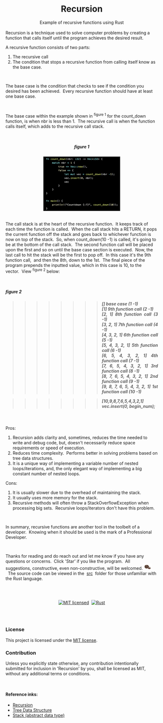<h1><div align="center">Recursion</div></h1>
<div align="center">Example of recursive functions using Rust</div>
<br>
Recursion is a technique used to solve computer problems by creating a function that calls itself until the program achieves the desired result.

<br>

A recursive function consists of two parts: 
<ol>
    <li>The recursive call
    <li>The condition that stops a recursive function from calling itself know as the base case.
</ol>

<br>

The base case is the condition that checks to see if the condition you desired has been achieved.&nbsp;&nbsp;Every recursive function should have at least one base case.

<br>

 The base case within the example shown in <sup>figure 1</sup>&nbsp;for the count_down function,&nbsp;is when nbr is less than 1.&nbsp;&nbsp;The recursive call is when the function calls itself,&nbsp;which adds to the recursive call stack.

<br>

<h5><em><div align="center">figure 1</div></em></h5>

<div align="center">
        <img src="images/count_down.jpg" alt="View the count_down 
            function in src/main.rs"
                    width="250"
                    height="175"
                    border="2"
        />

</div>

<br>

The call stack is at the heart of the recursive function.&nbsp;&nbsp;It keeps track of each time the function is called.&nbsp;&nbsp;When the call stack hits a RETURN,&nbsp;it pops the current function off the stack and goes back to whichever function is now on top of the stack.&nbsp;&nbsp;So,&nbsp;when count_down(10 -1) is called,&nbsp;it's going to be at the bottom of the call stack.&nbsp;&nbsp;The second function call will be placed upon the first and so on until the base case section is executed.&nbsp;&nbsp;Now,&nbsp;the last call to hit the stack will be the first to pop off.&nbsp;&nbsp;In this case it's the 9th function call,&nbsp; and then the 8th,&nbsp;down to the 1st.&nbsp;&nbsp;The final piece of the program prepends the inputted value,&nbsp;which in this case is 10,&nbsp;to the vector.&nbsp;&nbsp;View <sup>figure 2</sup> below: 

<br>

<h5><em><div align="justify">figure 2</div></em></h5>

<h5><div align="justify">

>>>>>>>>[] base case (1 -1)<br />
[1\] 9th function call (2 -1)<br />
[2, 1] 8th function call (3 -1)<br />
[3, 2, 1] 7th function call (4 -1)<br />
[4, 3, 2, 1] 6th function call (5 -1)<br />
[5, 4, 3, 2, 1] 5th function call (6 -1)<br />
[6, 5, 4, 3, 2, 1] 4th function call (7 -1)<br />
[7, 6, 5, 4, 3, 2, 1] 3rd function call (8 -1)<br />
[8, 7, 6, 5, 4, 3, 2, 1] 2nd function call (9 -1)<br />
[9, 8, 7, 6, 5, 4, 3, 2, 1] 1st function call (10 -1)<br />

>>>>>>>>[10,9,8,7,6,5,4,3,2,1] vec.insert(0, begin_num);<br />
</div></h5>

<br>

Pros:
<ol>
    <li>Recursion adds clarity and,&nbsp;sometimes,&nbsp;reduces the time needed to write and debug code,&nbsp;but,&nbsp;doesn't necessarily reduce space requirements or speed of execution.
    <li>Reduces time complexity.&nbsp;&nbsp;Performs better in solving problems based on tree data structures.
    <li>It is a unique way of implementing a variable number of nested loops/iterations,&nbsp;and,&nbsp;the only elegant way of implementing a big constant number of nested loops.
</ol>

Cons:
<ol>
    <li>It is usually slower due to the overhead of maintaining the stack.
    <li>It usually uses more memory for the stack.
    <li>Recursive methods will often throw a StackOverflowException when processing big sets.&nbsp;&nbsp;Recursive loops/iterators don't have this problem.
</ol>

<br>

In summary,&nbsp;recursive functions are another tool in the toolbelt of a developer.&nbsp;&nbsp;Knowing when it should be used is the mark of a Professional Developer.

<br>

Thanks for reading and do reach out and let me know if you have any questions or concerns.&nbsp;&nbsp;Click 'Star' if you like the program.&nbsp;&nbsp;All suggestions,&nbsp;constructive,&nbsp;even non-constructive,&nbsp;will be welcomed.<img src = "images/ok.png" alt="Image denoting Ok"
          width="30"
          height="20"
          border="0"
        />&nbsp;&nbsp;The source code can be viewed in the&nbsp; [src](https://github.com/nagashi/recursion/blob/main/src/main.rs)&nbsp; folder for those unfamiliar with the Rust language.

<br>
<br>
<div align="center"> 

[![MIT licensed][mit-badge]][mit-url]&nbsp;&nbsp;[![Rust](https://img.shields.io/badge/rust-%23000000.svg?style=for-the-badge&logo=rust&logoColor=white)](https://www.rust-lang.org/)

</div>
<br>
<br>
<p>

### License

This project is licensed under the&nbsp;[MIT license](LICENSE).

[mit-badge]: https://img.shields.io/badge/license-MIT-blue.svg
[mit-url]: LICENSE
### Contribution

Unless you explicitly state otherwise, any contribution intentionally submitted
for inclusion in 'Recursion' by you, shall be licensed as MIT, without any additional terms or conditions.

</p>
<br>
<h4>Reference inks:</h4>

- [Recursion](https://en.wikipedia.org/wiki/Recursion)
- [Tree Data Structure](https://en.wikipedia.org/wiki/Tree_(data_structure))
- [Stack (abstract data type)](https://en.wikipedia.org/wiki/Stack_%28abstract_data_type%29)
